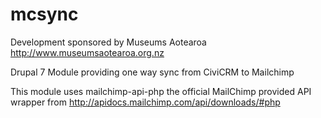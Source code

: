 mcsync
======

Development sponsored by Museums Aotearoa http://www.museumsaotearoa.org.nz

Drupal 7 Module providing one way sync from CiviCRM to Mailchimp

This module uses mailchimp-api-php the official MailChimp provided API wrapper from http://apidocs.mailchimp.com/api/downloads/#php
